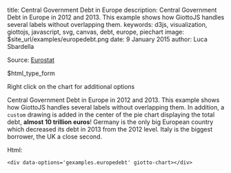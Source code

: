 title: Central Government Debt in Europe
description: Central Government Debt in Europe in 2012 and 2013. This example shows how GiottoJS handles several labels without overlapping them.
keywords: d3js, visualization, giottojs, javascript, svg, canvas, debt, europe, piechart
image: $site_url/examples/europedebt.png
date: 9 January 2015
author: Luca Sbardella

<div class="container-fluid">
  <div class="row">
    <div class="col-sm-10">
    <div data-options='gexamples.europedebt' class="center-block" giotto-chart></div>
    <p class="text-right small">Source: <a href="http://ec.europa.eu/eurostat" target="self">Eurostat</a></p>
    </div>
    <div class="col-sm-2 small">
      $html_type_form
      <p>Right click on the chart for additional options</p>
    </div>
  </div>
</div>

Central Government Debt in Europe in 2012 and 2013. This example shows how GiottoJS handles several labels without overlapping them. In addition, a ``custom`` drawing is added in the center of the pie chart displaying the total debt, <strong>almost 10 trillion euros</strong>!
Germany is the only big European country which decreased its debt in 2013 from the 2012 level. Italy is the biggest borrower, the UK a close second.

Html:

    <div data-options='gexamples.europedebt' giotto-chart></div>